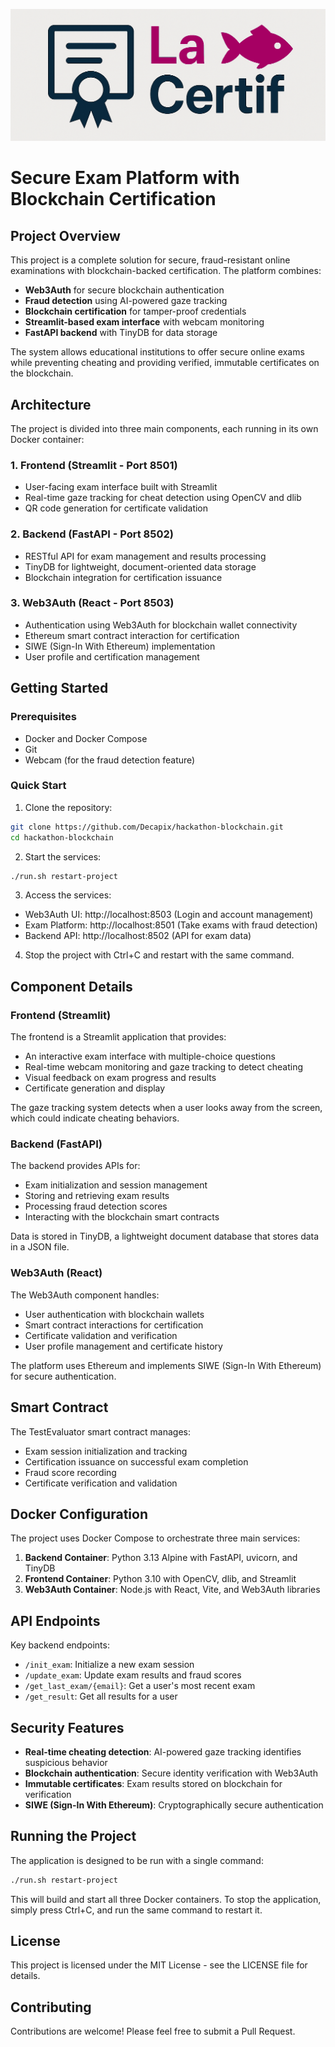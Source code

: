 ![LaCertif Logo](logo.png)
# Secure Exam Platform with Blockchain Certification

## Project Overview

This project is a complete solution for secure, fraud-resistant online examinations with blockchain-backed certification. The platform combines:

- **Web3Auth** for secure blockchain authentication
- **Fraud detection** using AI-powered gaze tracking
- **Blockchain certification** for tamper-proof credentials
- **Streamlit-based exam interface** with webcam monitoring
- **FastAPI backend** with TinyDB for data storage

The system allows educational institutions to offer secure online exams while preventing cheating and providing verified, immutable certificates on the blockchain.

## Architecture

The project is divided into three main components, each running in its own Docker container:

### 1. Frontend (Streamlit - Port 8501)
- User-facing exam interface built with Streamlit
- Real-time gaze tracking for cheat detection using OpenCV and dlib
- QR code generation for certificate validation

### 2. Backend (FastAPI - Port 8502)
- RESTful API for exam management and results processing
- TinyDB for lightweight, document-oriented data storage
- Blockchain integration for certification issuance 

### 3. Web3Auth (React - Port 8503)
- Authentication using Web3Auth for blockchain wallet connectivity
- Ethereum smart contract interaction for certification
- SIWE (Sign-In With Ethereum) implementation
- User profile and certification management

## Getting Started

### Prerequisites
- Docker and Docker Compose
- Git
- Webcam (for the fraud detection feature)

### Quick Start

1. Clone the repository:
```bash
git clone https://github.com/Decapix/hackathon-blockchain.git
cd hackathon-blockchain
```

2. Start the services:
```bash
./run.sh restart-project
```

3. Access the services:
- Web3Auth UI: http://localhost:8503 (Login and account management)
- Exam Platform: http://localhost:8501 (Take exams with fraud detection)
- Backend API: http://localhost:8502 (API for exam data)

4. Stop the project with Ctrl+C and restart with the same command.

## Component Details

### Frontend (Streamlit)

The frontend is a Streamlit application that provides:
- An interactive exam interface with multiple-choice questions
- Real-time webcam monitoring and gaze tracking to detect cheating
- Visual feedback on exam progress and results
- Certificate generation and display

The gaze tracking system detects when a user looks away from the screen, which could indicate cheating behaviors.

### Backend (FastAPI)

The backend provides APIs for:
- Exam initialization and session management
- Storing and retrieving exam results
- Processing fraud detection scores
- Interacting with the blockchain smart contracts

Data is stored in TinyDB, a lightweight document database that stores data in a JSON file.

### Web3Auth (React)

The Web3Auth component handles:
- User authentication with blockchain wallets
- Smart contract interactions for certification
- Certificate validation and verification
- User profile management and certificate history

The platform uses Ethereum and implements SIWE (Sign-In With Ethereum) for secure authentication.

## Smart Contract

The TestEvaluator smart contract manages:
- Exam session initialization and tracking
- Certification issuance on successful exam completion
- Fraud score recording
- Certificate verification and validation

## Docker Configuration

The project uses Docker Compose to orchestrate three main services:

1. **Backend Container**: Python 3.13 Alpine with FastAPI, uvicorn, and TinyDB
2. **Frontend Container**: Python 3.10 with OpenCV, dlib, and Streamlit
3. **Web3Auth Container**: Node.js with React, Vite, and Web3Auth libraries

## API Endpoints

Key backend endpoints:
- `/init_exam`: Initialize a new exam session
- `/update_exam`: Update exam results and fraud scores
- `/get_last_exam/{email}`: Get a user's most recent exam
- `/get_result`: Get all results for a user

## Security Features

- **Real-time cheating detection**: AI-powered gaze tracking identifies suspicious behavior
- **Blockchain authentication**: Secure identity verification with Web3Auth
- **Immutable certificates**: Exam results stored on blockchain for verification
- **SIWE (Sign-In With Ethereum)**: Cryptographically secure authentication

## Running the Project

The application is designed to be run with a single command:

```bash
./run.sh restart-project
```

This will build and start all three Docker containers. To stop the application, simply press Ctrl+C, and run the same command to restart it.

## License

This project is licensed under the MIT License - see the LICENSE file for details.

## Contributing

Contributions are welcome! Please feel free to submit a Pull Request.
